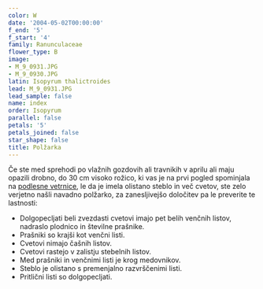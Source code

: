 ```yaml
---
color: W
date: '2004-05-02T00:00:00'
f_end: '5'
f_start: '4'
family: Ranunculaceae
flower_type: B
image:
- M_9_0931.JPG
- M_9_0930.JPG
latin: Isopyrum thalictroides
lead: M_9_0931.JPG
lead_sample: false
name: index
order: Isopyrum
parallel: false
petals: '5'
petals_joined: false
star_shape: false
title: Polžarka
---
```

Če ste med sprehodi po vlažnih gozdovih ali travnikih v aprilu ali maju opazili drobno, do 30 cm visoko rožico, ki vas je na prvi pogled spominjala na [podlesne vetrnice](../AnemoneNemorosa(PodlesnaVetrnica)/si_AnemoneNemorosa(PodlesnaVetrnica).asp), le da je imela olistano steblo in več cvetov, ste zelo verjetno našli navadno polžarko, za zanesljivejšo določitev pa le preverite te lastnosti:

-   Dolgopecljati beli zvezdasti cvetovi imajo pet belih venčnih listov, nadraslo plodnico in številne prašnike.
-   Prašniki so krajši kot venčni listi.
-   Cvetovi nimajo čašnih listov.
-   Cvetovi rastejo v zalistju stebelnih listov.
-   Med prašniki in venčnimi listi je krog medovnikov.
-   Steblo je olistano s premenjalno razvrščenimi listi.
-   Pritlični listi so dolgopecljati.
